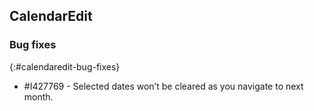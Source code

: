 ## CalendarEdit   

### Bug fixes
{:#calendaredit-bug-fixes}

* \#I427769 - Selected dates won’t be cleared as you navigate to next month.